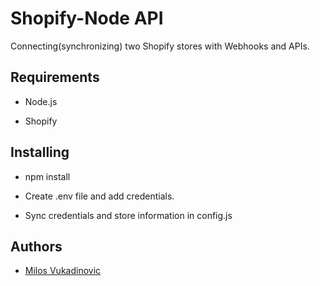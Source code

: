 # Shopify-Node API
Connecting(synchronizing) two Shopify stores with Webhooks and APIs.

## Requirements

- Node.js

- Shopify

## Installing

- npm install

- Create .env file and add credentials.

- Sync credentials and store information in config.js

## Authors

- [Milos Vukadinovic](https://github.com/milosvukadinovic)
